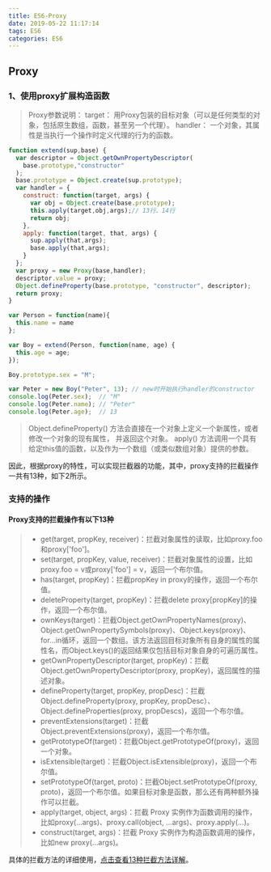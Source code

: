 ```yaml
---
title: ES6-Proxy
date: 2019-05-22 11:17:14
tags: ES6
categories: ES6
---
```


## Proxy

### 1、使用proxy扩展构造函数
> Proxy参数说明：
> target：
> 用Proxy包装的目标对象（可以是任何类型的对象，包括原生数组，函数，甚至另一个代理）。
> handler：
> 一个对象，其属性是当执行一个操作时定义代理的行为的函数。

<!-- more -->

```javascript
function extend(sup,base) {
  var descriptor = Object.getOwnPropertyDescriptor(
    base.prototype,"constructor"
  );
  base.prototype = Object.create(sup.prototype);
  var handler = {
    construct: function(target, args) {
      var obj = Object.create(base.prototype);
      this.apply(target,obj,args);// 13行、14行
      return obj;
    },
    apply: function(target, that, args) {
      sup.apply(that,args);
      base.apply(that,args);
    }
  };
  var proxy = new Proxy(base,handler);
  descriptor.value = proxy;
  Object.defineProperty(base.prototype, "constructor", descriptor);
  return proxy;
}

var Person = function(name){
  this.name = name
};

var Boy = extend(Person, function(name, age) {
  this.age = age;
});

Boy.prototype.sex = "M";

var Peter = new Boy("Peter", 13); // new时开始执行handler的constructor
console.log(Peter.sex);  // "M"
console.log(Peter.name); // "Peter"
console.log(Peter.age);  // 13
```


> Object.defineProperty() 方法会直接在一个对象上定义一个新属性，或者修改一个对象的现有属性， 并返回这个对象。
> apply() 方法调用一个具有给定this值的函数，以及作为一个数组（或类似数组对象）提供的参数。

因此，根据proxy的特性，可以实现拦截器的功能，其中，proxy支持的拦截操作一共有13种，如下2所示。

### 支持的操作
#### Proxy支持的拦截操作有以下13种

> - get(target, propKey, receiver)：拦截对象属性的读取，比如proxy.foo和proxy['foo']。
> - set(target, propKey, value, receiver)：拦截对象属性的设置，比如proxy.foo = v或proxy['foo'] = v，返回一个布尔值。
> - has(target, propKey)：拦截propKey in proxy的操作，返回一个布尔值。
> - deleteProperty(target, propKey)：拦截delete proxy[propKey]的操作，返回一个布尔值。
> - ownKeys(target)：拦截Object.getOwnPropertyNames(proxy)、Object.getOwnPropertySymbols(proxy)、Object.keys(proxy)、for...in循环，返回一个数组。该方法返回目标对象所有自身的属性的属性名，而Object.keys()的返回结果仅包括目标对象自身的可遍历属性。
> - getOwnPropertyDescriptor(target, propKey)：拦截Object.getOwnPropertyDescriptor(proxy, propKey)，返回属性的描述对象。
> - defineProperty(target, propKey, propDesc)：拦截Object.defineProperty(proxy, propKey,
> propDesc）、Object.defineProperties(proxy, propDescs)，返回一个布尔值。
> - preventExtensions(target)：拦截Object.preventExtensions(proxy)，返回一个布尔值。
> - getPrototypeOf(target)：拦截Object.getPrototypeOf(proxy)，返回一个对象。
> - isExtensible(target)：拦截Object.isExtensible(proxy)，返回一个布尔值。
> - setPrototypeOf(target, proto)：拦截Object.setPrototypeOf(proxy, proto)，返回一个布尔值。如果目标对象是函数，那么还有两种额外操作可以拦截。
> - apply(target, object, args)：拦截 Proxy 实例作为函数调用的操作，比如proxy(...args)、proxy.call(object,
> ...args)、proxy.apply(...)。
> - construct(target, args)：拦截 Proxy 实例作为构造函数调用的操作，比如new proxy(...args)。

具体的拦截方法的详细使用，[点击查看13种拦截方法详解](http://es6.ruanyifeng.com/#docs/proxy)。